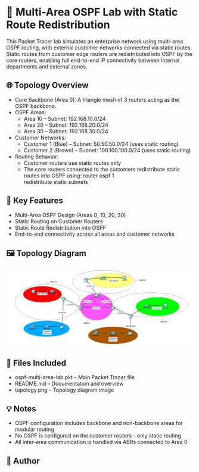 # 🧠 Multi-Area OSPF Lab with Static Route Redistribution

This Packet Tracer lab simulates an enterprise network using multi-area OSPF routing, with external customer networks connected via static routes. Static routes from customer edge routers are redistributed into OSPF by the core routers, enabling full end-to-end IP connectivity between internal departments and external zones.

## 🌐 Topology Overview

- Core Backbone (Area 0): A triangle mesh of 3 routers acting as the OSPF backbone.
- OSPF Areas:
  - Area 10 – Subnet: 192.168.10.0/24
  - Area 20 – Subnet: 192.168.20.0/24
  - Area 30 – Subnet: 192.168.30.0/24
- Customer Networks:
  - Customer 1 (Blue) – Subnet: 50.50.50.0/24 (uses static routing)
  - Customer 2 (Brown) – Subnet: 100.100.100.0/24 (uses static routing)
- Routing Behavior:
  - Customer routers use static routes only
  - The core routers connected to the customers redistribute static routes into OSPF using:
    router ospf 1  
    redistribute static subnets


## 🧩 Key Features

- Multi-Area OSPF Design (Areas 0, 10, 20, 30)
- Static Routing on Customer Routers
- Static Route Redistribution into OSPF
- End-to-end connectivity across all areas and customer networks


## 🖼️ Topology Diagram

![Lab Topology](topology.png)


## 📁 Files Included

- ospf-multi-area-lab.pkt – Main Packet Tracer file
- README.md – Documentation and overview
- topology.png – Topology diagram image


## 💡 Notes

- OSPF configuration includes backbone and non-backbone areas for modular routing
- No OSPF is configured on the customer routers - only static routing
- All inter-area communication is handled via ABRs connected to Area 0


## 📌 Author
